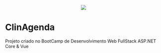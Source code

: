 <p align="center">
  <img src="https://github.com/user-attachments/assets/eacb40f3-9a25-4788-8495-0362027b5f63" />  
</p>

# ClinAgenda
Projeto criado no BootCamp de Desenvolvimento Web FullStack ASP.NET Core & Vue 
